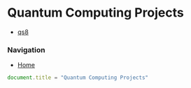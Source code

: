 # Quantum Computing Projects
- [qs8](/quantum/qs8)

### Navigation
- [Home](/)

```js
document.title = "Quantum Computing Projects"
```
